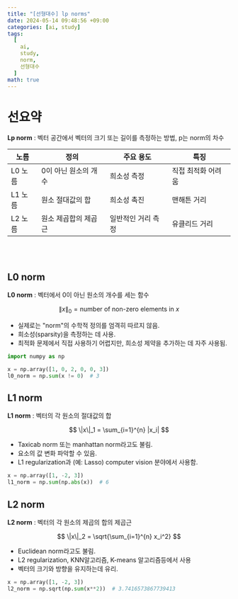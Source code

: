 ```yaml
---
title: "[선형대수] lp norms"
date: 2024-05-14 09:48:56 +09:00
categories: [ai, study]
tags:
  [
    ai,
    study,
    norm,
    선형대수
  ]
math: true
---
```


# **선요약**

**Lp norm** : 벡터 공간에서 벡터의 크기 또는 길이를 측정하는 방법, p는 norm의 차수

| 노름 | 정의 | 주요 용도 | 특징 |
| --- | --- | --- | --- |
| L0 노름 | 0이 아닌 원소의 개수 | 희소성 측정 | 직접 최적화 어려움 |
| L1 노름 | 원소 절대값의 합 | 희소성 촉진 | 맨해튼 거리 |
| L2 노름 | 원소 제곱합의 제곱근 | 일반적인 거리 측정 | 유클리드 거리 |

<br/>
<br/>

## **L0 norm**

**L0 norm** : 벡터에서 0이 아닌 원소의 개수를 세는 함수

$$ \|x\|_0 = \text{number of non-zero elements in } x $$

- 실제로는 "norm"의 수학적 정의를 엄격히 따르지 않음.
- 희소성(sparsity)을 측정하는 데 사용.
- 최적화 문제에서 직접 사용하기 어렵지만, 희소성 제약을 추가하는 데 자주 사용됨.

```python
import numpy as np

x = np.array([1, 0, 2, 0, 0, 3])
l0_norm = np.sum(x != 0)  # 3
```

## **L1 norm**

**L1 norm** : 벡터의 각 원소의 절대값의 합

$$ \|x\|_1 = \sum_{i=1}^{n} |x_i| $$

- Taxicab norm 또는 manhattan norm라고도 불림.
- 요소의 값 변화 파악할 수 있음.
- L1 regularization과 (예: Lasso) computer vision 분야에서 사용함.

```python
x = np.array([1, -2, 3])
l1_norm = np.sum(np.abs(x))  # 6
```

## **L2 norm**

**L2 norm** : 벡터의 각 원소의 제곱의 합의 제곱근

$$ \|x\|_2 = \sqrt{\sum_{i=1}^{n} x_i^2} $$

- Euclidean norm라고도 불림.
- L2 regularization, KNN알고리즘, K-means 알고리즘등에서 사용
- 벡터의 크기와 방향을 유지하는데 유리.

```python
x = np.array([1, -2, 3])
l2_norm = np.sqrt(np.sum(x**2))  # 3.7416573867739413
```


